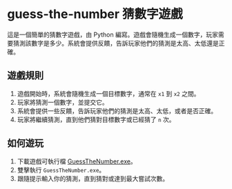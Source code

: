 # guess-the-number 猜數字遊戲

這是一個簡單的猜數字遊戲，由 Python 編寫。遊戲會隨機生成一個數字，玩家需要猜測該數字是多少。系統會提供反饋，告訴玩家他們的猜測是太高、太低還是正確。

## 遊戲規則

1. 遊戲開始時，系統會隨機生成一個目標數字，通常在 `x1` 到 `x2` 之間。
2. 玩家將猜測一個數字，並提交它。
3. 系統會提供一些反饋，告訴玩家他們的猜測是太高、太低，或者是否正確。
4. 玩家將繼續猜測，直到他們猜對目標數字或已經猜了 `n` 次。

## 如何遊玩

1. 下載遊戲可執行檔 [GuessTheNumber.exe](link_to_your_exe_file)。
2. 雙擊執行 `GuessTheNumber.exe`。
3. 跟隨提示輸入你的猜測，直到猜對或達到最大嘗試次數。

